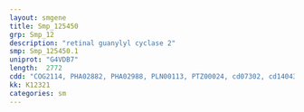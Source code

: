 ```yaml
---
layout: smgene
title: Smp_125450
grp: Smp_12
description: "retinal guanylyl cyclase 2"
smp: Smp_125450.1
uniprot: "G4VDB7"
length:  2772
cdd: "COG2114, PHA02882, PHA02988, PLN00113, PTZ00024, cd07302, cd14043, cl06648, cl11967, cl21453, pfam00211, pfam07701, pfam07714, smart00044, smart00219"
kk: K12321
categories: sm
---
```

